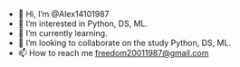 - 👋 Hi, I’m @Alex14101987
- 👀 I’m interested in Python, DS, ML.
- 🌱 I’m currently learning.
- 💞️ I’m looking to collaborate on the study Python, DS, ML.
- 📫 How to reach me freedom20011987@gmail.com

<!---
Alex14101987/Alex14101987 is a ✨ special ✨ repository because its `README.md` (this file) appears on your GitHub profile.
You can click the Preview link to take a look at your changes.
--->
